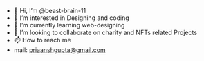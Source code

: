 - 👋 Hi, I’m @beast-brain-11
- 👀 I’m interested in Designing and coding
- 🌱 I’m currently learning web-designing
- 💞️ I’m looking to collaborate on charity and NFTs related Projects 
- 📫 How to reach me
- mail: priaanshgupta@gmail.com

<!---
beast-brain-11/beast-brain-11 is a ✨ special ✨ repository because its `README.md` (this file) appears on your GitHub profile.
You can click the Preview link to take a look at your changes.
--->
